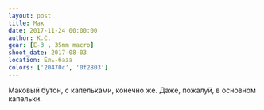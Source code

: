 ```yaml
---
layout: post
title: Мак
date: 2017-11-24 00:00:00
author: К.С.
gear: [E-3 , 35mm macro]
shoot_date: 2017-08-03
location: Ёль-база
colors: ['20470c', '0f2803']
---
```

Маковый бутон, с капельками, конечно же. Даже, пожалуй, в основном капельки.
